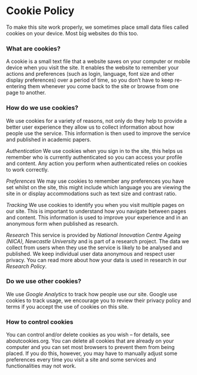 # Cookie Policy
To make this site work properly, we sometimes place small data files called cookies on your device. Most big websites do this too.

### What are cookies?
A cookie is a small text file that a website saves on your computer or mobile device when you visit the site. It enables the website to remember your actions and preferences (such as login, language, font size and other display preferences) over a period of time, so you don’t have to keep re-entering them whenever you come back to the site or browse from one page to another. 

### How do we use cookies?
We use cookies for a variety of reasons, not only do they help to provide a better user experience they allow us to collect information about how people use the service. This information is then used to improve the service and published in academic papers.

*Authentication*
We use cookies when you sign in to the site, this helps us remember who is currently authenticated so you can access your profile and content. Any action you perform when authenticated relies on cookies to work correctly.

*Preferences*
We may use cookies to remember any preferences you have set whilst on the site, this might include which language you are viewing the site in or display accommodations such as text size and contrast ratio.

*Tracking*
We use cookies to identify you when you visit multiple pages on our site. This is important to understand how you navigate between pages and content. This information is used to improve your experience and in an anonymous form when published as research.

*Research*
This service is provided by *National Innovation Centre Ageing (NICA), Newcastle University* and is part of a research project. The data we collect from users when they use the service is likely to be analysed and published. We keep individual user data anonymous and respect user privacy. You can read more about how your data is used in research in our *Research Policy*.

### Do we use other cookies?
We use *Google Analytics* to track how people use our site. Google use cookies to track usage, we encourage you to review their privacy policy and terms if you accept the use of cookies on this site.

### How to control cookies
You can control and/or delete cookies as you wish – for details, see aboutcookies.org. You can delete all cookies that are already on your computer and you can set most browsers to prevent them from being placed. If you do this, however, you may have to manually adjust some preferences every time you visit a site and some services and functionalities may not work.
